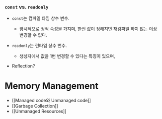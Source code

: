 

### `const` vs. `readonly`
- `const`는 컴파일 타임 상수 변수.
	- 암시적으로 정적 속성을 가지며, 한번 값이 정해지면 재컴파일 하지 않는 이상 변경할 수 없다.
- `readonly`는 런타임 상수 변수.
	- 생성자에서 값을 1번 변경할 수 있다는 특징이 있으며, 


- Reflection?
# Memory Management
- [[Managed code와 Unmanaged code]]
- [[Garbage Collection]]
- [[Unmanaged Resources]]

